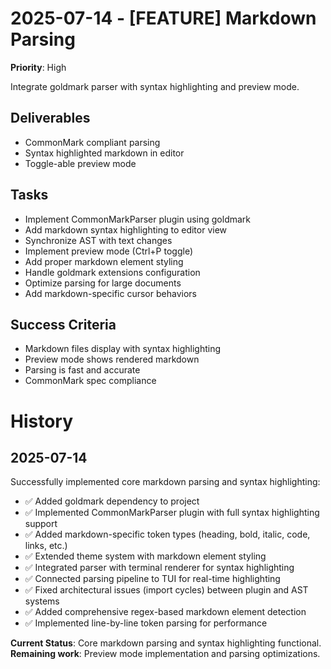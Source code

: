 # 2025-07-14 - [FEATURE] Markdown Parsing
**Priority**: High

Integrate goldmark parser with syntax highlighting and preview mode.

## Deliverables
- CommonMark compliant parsing
- Syntax highlighted markdown in editor
- Toggle-able preview mode

## Tasks
- Implement CommonMarkParser plugin using goldmark
- Add markdown syntax highlighting to editor view
- Synchronize AST with text changes
- Implement preview mode (Ctrl+P toggle)
- Add proper markdown element styling
- Handle goldmark extensions configuration
- Optimize parsing for large documents
- Add markdown-specific cursor behaviors

## Success Criteria
- Markdown files display with syntax highlighting
- Preview mode shows rendered markdown
- Parsing is fast and accurate
- CommonMark spec compliance

# History

## 2025-07-14
Successfully implemented core markdown parsing and syntax highlighting:
- ✅ Added goldmark dependency to project
- ✅ Implemented CommonMarkParser plugin with full syntax highlighting support
- ✅ Added markdown-specific token types (heading, bold, italic, code, links, etc.)
- ✅ Extended theme system with markdown element styling
- ✅ Integrated parser with terminal renderer for syntax highlighting
- ✅ Connected parsing pipeline to TUI for real-time highlighting
- ✅ Fixed architectural issues (import cycles) between plugin and AST systems
- ✅ Added comprehensive regex-based markdown element detection
- ✅ Implemented line-by-line token parsing for performance

**Current Status**: Core markdown parsing and syntax highlighting functional. 
**Remaining work**: Preview mode implementation and parsing optimizations.